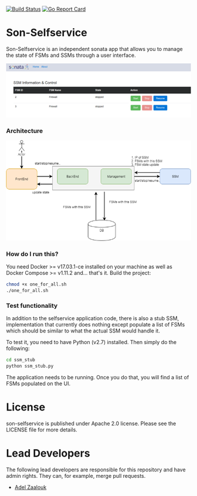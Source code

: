 
[![Build Status](https://travis-ci.org/zanetworker/son-selfservice.svg?branch=master)](https://travis-ci.org/zanetworker/son-selfservice)
[![Go Report Card](https://goreportcard.com/badge/github.com/zanetworker/son-selfservice)](https://goreportcard.com/report/github.com/zanetworker/son-selfservice)

# Son-Selfservice
Son-Selfservice is an independent sonata app that allows you to manage the state of FSMs and SSMs through a user interface.

![Selfservice](selfservice_portal.png?raw=true "Self-service Portal Architecture")

### Architecture
![Architecture](self-service-portal.png?raw=true "Self-service Portal Architecture")


### How do I run this?
You need Docker >= v17.03.1-ce installed on your machine as well as Docker Compose >= v1.11.2  and... that's it. Build the project:

```bash
chmod +x one_for_all.sh
./one_for_all.sh
```

### Test functionality
In addition to the selfservice application code, there is also a stub SSM, implementation that currently does nothing except populate a list of FSMs which should be similar to what the actual SSM would handle it.

To test it, you need to have Python (v2.7) installed. Then simply do the following:

```bash
cd ssm_stub
python ssm_stub.py
```

The application needs to be running. Once you do that, you will find a list of FSMs populated on the UI.


# License
son-selfservice is published under Apache 2.0 license. Please see the LICENSE file for more details.


# Lead Developers
The following lead developers are responsible for this repository and have admin rights. They can, for example, merge pull requests.
- [Adel Zaalouk](https://github.com/zanetworker)
